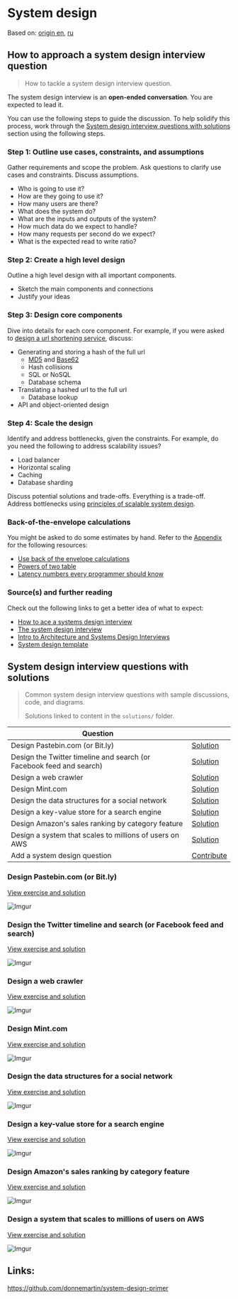  # System design
Based on: [origin en](https://github.com/donnemartin/system-design-primer), [ru](https://github.com/voitau/system-design-primer/blob/master/README-ru.md)

## How to approach a system design interview question

> How to tackle a system design interview question.

The system design interview is an **open-ended conversation**.  You are expected to lead it.

You can use the following steps to guide the discussion.  To help solidify this process, work through the [System design interview questions with solutions](#system-design-interview-questions-with-solutions) section using the following steps.

### Step 1: Outline use cases, constraints, and assumptions

Gather requirements and scope the problem.  Ask questions to clarify use cases and constraints.  Discuss assumptions.

* Who is going to use it?
* How are they going to use it?
* How many users are there?
* What does the system do?
* What are the inputs and outputs of the system?
* How much data do we expect to handle?
* How many requests per second do we expect?
* What is the expected read to write ratio?

### Step 2: Create a high level design

Outline a high level design with all important components.

* Sketch the main components and connections
* Justify your ideas

### Step 3: Design core components

Dive into details for each core component.  For example, if you were asked to [design a url shortening service](https://github.com/donnemartin/system-design-primer/solutions/system_design/pastebin/README.md), discuss:

* Generating and storing a hash of the full url
    * [MD5](https://github.com/donnemartin/system-design-primer/solutions/system_design/pastebin/README.md) and [Base62](https://github.com/donnemartin/system-design-primer/solutions/system_design/pastebin/README.md)
    * Hash collisions
    * SQL or NoSQL
    * Database schema
* Translating a hashed url to the full url
    * Database lookup
* API and object-oriented design

### Step 4: Scale the design

Identify and address bottlenecks, given the constraints.  For example, do you need the following to address scalability issues?

* Load balancer
* Horizontal scaling
* Caching
* Database sharding

Discuss potential solutions and trade-offs.  Everything is a trade-off.  Address bottlenecks using [principles of scalable system design](#index-of-system-design-topics).

### Back-of-the-envelope calculations

You might be asked to do some estimates by hand.  Refer to the [Appendix](#appendix) for the following resources:

* [Use back of the envelope calculations](http://highscalability.com/blog/2011/1/26/google-pro-tip-use-back-of-the-envelope-calculations-to-choo.html)
* [Powers of two table](#powers-of-two-table)
* [Latency numbers every programmer should know](#latency-numbers-every-programmer-should-know)

### Source(s) and further reading

Check out the following links to get a better idea of what to expect:

* [How to ace a systems design interview](https://www.palantir.com/2011/10/how-to-rock-a-systems-design-interview/)
* [The system design interview](http://www.hiredintech.com/system-design)
* [Intro to Architecture and Systems Design Interviews](https://www.youtube.com/watch?v=ZgdS0EUmn70)
* [System design template](https://leetcode.com/discuss/career/229177/My-System-Design-Template)

## System design interview questions with solutions

> Common system design interview questions with sample discussions, code, and diagrams.
>
> Solutions linked to content in the `solutions/` folder.

| Question | |
|---|---|
| Design Pastebin.com (or Bit.ly) | [Solution](https://github.com/donnemartin/system-design-primer/solutions/system_design/pastebin/README.md) |
| Design the Twitter timeline and search (or Facebook feed and search) | [Solution](https://github.com/donnemartin/system-design-primer/solutions/system_design/twitter/README.md) |
| Design a web crawler | [Solution](https://github.com/donnemartin/system-design-primer/solutions/system_design/web_crawler/README.md) |
| Design Mint.com | [Solution](https://github.com/donnemartin/system-design-primer/solutions/system_design/mint/README.md) |
| Design the data structures for a social network | [Solution](https://github.com/donnemartin/system-design-primer/solutions/system_design/social_graph/README.md) |
| Design a key-value store for a search engine | [Solution](https://github.com/donnemartin/system-design-primer/solutions/system_design/query_cache/README.md) |
| Design Amazon's sales ranking by category feature | [Solution](https://github.com/donnemartin/system-design-primer/solutions/system_design/sales_rank/README.md) |
| Design a system that scales to millions of users on AWS | [Solution](https://github.com/donnemartin/system-design-primer/solutions/system_design/scaling_aws/README.md) |
| Add a system design question | [Contribute](#contributing) |

### Design Pastebin.com (or Bit.ly)

[View exercise and solution](https://github.com/donnemartin/system-design-primer/solutions/system_design/pastebin/README.md)

![Imgur](images/4edXG0T.png)

### Design the Twitter timeline and search (or Facebook feed and search)

[View exercise and solution](https://github.com/donnemartin/system-design-primer/solutions/system_design/twitter/README.md)

![Imgur](images/jrUBAF7.png)

### Design a web crawler

[View exercise and solution](https://github.com/donnemartin/system-design-primer/solutions/system_design/web_crawler/README.md)

![Imgur](images/bWxPtQA.png)

### Design Mint.com

[View exercise and solution](https://github.com/donnemartin/system-design-primer/solutions/system_design/mint/README.md)

![Imgur](images/V5q57vU.png)

### Design the data structures for a social network

[View exercise and solution](https://github.com/donnemartin/system-design-primer/solutions/system_design/social_graph/README.md)

![Imgur](images/cdCv5g7.png)

### Design a key-value store for a search engine

[View exercise and solution](https://github.com/donnemartin/system-design-primer/solutions/system_design/query_cache/README.md)

![Imgur](images/4j99mhe.png)

### Design Amazon's sales ranking by category feature

[View exercise and solution](https://github.com/donnemartin/system-design-primer/solutions/system_design/sales_rank/README.md)

![Imgur](images/MzExP06.png)

### Design a system that scales to millions of users on AWS

[View exercise and solution](https://github.com/donnemartin/system-design-primer/solutions/system_design/scaling_aws/README.md)

![Imgur](images/jj3A5N8.png)



## Links:
https://github.com/donnemartin/system-design-primer
